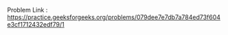 Problem Link : https://practice.geeksforgeeks.org/problems/079dee7e7db7a784ed73f604e3cf1712432edf79/1